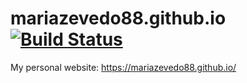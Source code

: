 # mariazevedo88.github.io [![Build Status](https://travis-ci.org/mariazevedo88/mariazevedo88.github.io.svg?branch=master)](https://travis-ci.org/mariazevedo88/mariazevedo88.github.io)

My personal website: https://mariazevedo88.github.io/
